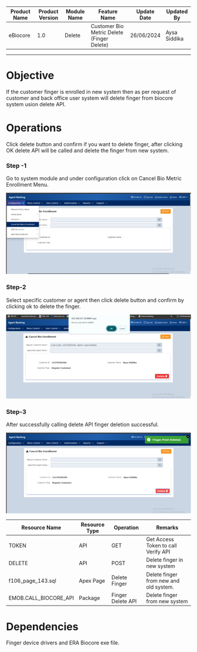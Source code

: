 
| Product Name | Product Version | Module Name | Feature Name | Update Date | Updated By
|---|---|---|---|---|---|
| eBiocore | 1.0 | Delete | Customer Bio Metric Delete (Finger Delete) | 26/06/2024 | Aysa Siddika

***

# Objective
If the customer finger is enrolled in new system then as per request of customer and back office user system will delete finger from biocore system usion delete API.

# Operations
Click delete button and confirm if you want to delete finger, after clicking OK delete API will be called and delete the finger from new system.

### Step -1
Go to system module and under configuration click on Cancel Bio Metric Enrollment Menu.

![Click Enroll Button](images/Delete1.png)
### Step-2
Select specific customer or agent then click delete button and confirm by clicking ok to delete the finger.

![Capture Finger](images/Delete2.png)
### Step-3
After successfully calling delete API finger deletion successful.

![After successfully enrolling customer finger](images/Delete3.png)


| Resource Name | Resource Type | Operation | Remarks | 
|---|---|---|---|
| TOKEN | API | GET | Get Access Token to call Verify API
| DELETE | API | POST | Delete finger in new system
| f106_page_143.sql | Apex Page | Delete Finger | Delete finger from new and old system.
|EMOB.CALL_BIOCORE_API | Package | Finger Delete API | Delete finger from new system

# Dependencies
Finger device drivers and ERA Biocore exe file.
